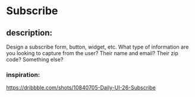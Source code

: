 # Subscribe

## description:
 Design a subscribe form, button, widget, etc. What type of information are you looking to capture from the user? Their name and email? Their zip code? Something else? 

### inspiration:

https://dribbble.com/shots/10840705-Daily-UI-26-Subscribe